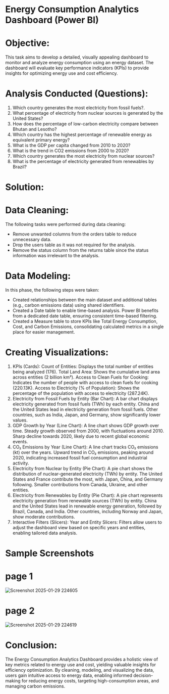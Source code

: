 # Energy Consumption Analytics Dashboard (Power BI)
# Objective:
This task aims to develop a detailed, visually appealing dashboard to monitor and analyze energy consumption using an energy dataset. The dashboard will evaluate key performance indicators (KPIs) to provide insights for optimizing energy use and cost efficiency.
# Analysis Conducted (Questions):
  1.	Which country generates the most electricity from fossil fuels?.
  2.	What percentage of electricity from nuclear sources is generated by the United States?
  3.	How does the percentage of low-carbon electricity compare between Bhutan and Lesotho?
  4.	Which country has the highest percentage of renewable energy as equivalent primary energy?
  5.	What is the GDP per capita changed from 2010 to 2020?
  6.	What is the trend in CO2 emissions from 2000 to 2020?
  7.	Which country generates the most electricity from nuclear sources?
  8.	What is the percentage of electricity generated from renewables by Brazil?
# Solution:
# Data Cleaning:
The following tasks were performed during data cleaning:
  +	Remove unwanted columns from the orders table to reduce unnecessary data.
  +	Drop the users table as it was not required for the analysis.
  +	Remove the status column from the returns table since the status information was irrelevant to the analysis.
# Data Modeling:
In this phase, the following steps were taken:
  +	Created relationships between the main dataset and additional tables (e.g., carbon emissions data) using shared identifiers.
  +	Created a Date table to enable time-based analysis. Power BI benefits from a dedicated date table, ensuring consistent time-based filtering.
  +	Created a Measure table to store KPIs like Total Energy Consumption, Cost, and Carbon Emissions, consolidating calculated metrics in a single place for easier management.
# Creating Visualizations:
  1. KPIs (Cards):
    Count of Entities: Displays the total number of entities being analyzed (176).
    Total Land Area: Shows the cumulative land area across entities (2 billion km²).
    Access to Clean Fuels for Cooking: Indicates the number of people with access to clean fuels for cooking (220.13K).
    Access to Electricity (% of Population): Shows the percentage of the population with access to electricity (287.24K).
  2. Electricity from Fossil Fuels by Entity (Bar Chart):
  A bar chart displays electricity generated from fossil fuels (TWh) by each entity.
     China and the United States lead in electricity generation from fossil fuels.
     Other countries, such as India, Japan, and Germany, show significantly lower values.
  3. GDP Growth by Year (Line Chart):
  A line chart shows GDP growth over time.
    Steady growth observed from 2000, with fluctuations around 2010.
    Sharp decline towards 2020, likely due to recent global economic events.
  4. CO₂ Emissions by Year (Line Chart):
  A line chart tracks CO₂ emissions (kt) over the years.
    Upward trend in CO₂ emissions, peaking around 2020, indicating increased fossil fuel consumption and industrial activity.
  5. Electricity from Nuclear by Entity (Pie Chart):
  A pie chart shows the distribution of nuclear-generated electricity (TWh) by entity.
     The United States and France contribute the most, with Japan, China, and Germany following.
     Smaller contributions from Canada, Ukraine, and other entities.
  6. Electricity from Renewables by Entity (Pie Chart):
  A pie chart represents electricity generation from renewable sources (TWh) by entity.
    China and the United States lead in renewable energy generation, followed by Brazil, Canada, and India.
    Other countries, including Norway and Japan, show moderate contributions.
  7. Interactive Filters (Slicers):
  Year and Entity Slicers: Filters allow users to adjust the dashboard view based on specific years and entities, enabling tailored data analysis.
# Sample Screenshots
# page 1
![Screenshot 2025-01-29 224605](https://github.com/user-attachments/assets/9f7d6cdd-5dba-4ef3-8c04-0d6aa8d9931c)
# page 2
![Screenshot 2025-01-29 224619](https://github.com/user-attachments/assets/e10799d7-4bfd-4b60-b43f-99b51bf2dee3)
# Conclusion:
The Energy Consumption Analytics Dashboard provides a holistic view of key metrics related to energy use and cost, yielding valuable insights for efficiency optimization. By cleaning, modeling, and visualizing the data, users gain intuitive access to energy data, enabling informed decision-making for reducing energy costs, targeting high-consumption areas, and managing carbon emissions.



